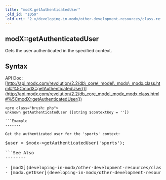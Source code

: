 ```yaml
---
title: "modX.getAuthenticatedUser"
_old_id: "1059"
_old_uri: "2.x/developing-in-modx/other-development-resources/class-reference/modx/modx.getauthenticateduser"
---
```


modX::getAuthenticatedUser
--------------------------

 Gets the user authenticated in the specified context.

Syntax
------

 API Doc: [http://api.modx.com/revolution/2.2/db\_core\_model\_modx\_modx.class.html#%5CmodX::getAuthenticatedUser()](http://api.modx.com/revolution/2.2/db_core_model_modx_modx.class.html#%5CmodX::getAuthenticatedUser())

 ```
<pre class="brush: php">
unknown getAuthenticatedUser ([string $contextKey = ''])

```Example
-------

 Get the authenticated user for the 'sports' context:

 ```
<pre class="brush: php">
$user = $modx->getAuthenticatedUser('sports');

```See Also
--------

- [modX](developing-in-modx/other-development-resources/class-reference/modx "modX")
- [modx.getUser](developing-in-modx/other-development-resources/class-reference/modx/modx.getuser)